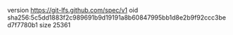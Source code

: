 version https://git-lfs.github.com/spec/v1
oid sha256:5c5dd1883f2c989691b9d19191a8b60847995bb1d8e2b9f92ccc3bed7f7780b1
size 25361
